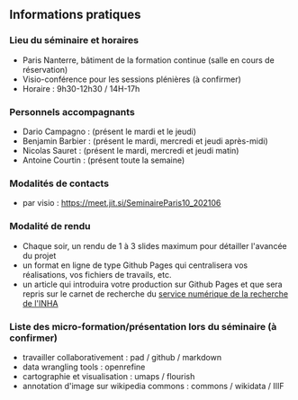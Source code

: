 ## Informations pratiques

### Lieu du séminaire et horaires

* Paris Nanterre, bâtiment de la formation continue (salle en cours de réservation)
* Visio-conférence pour les sessions plénières (à confirmer)
* Horaire : 9h30-12h30 / 14H-17h

### Personnels accompagnants

* Dario Campagno : (présent le mardi et le jeudi)
* Benjamin Barbier : (présent le mardi, mercredi et jeudi après-midi)
* Nicolas Sauret : (présent le mardi, mercredi et jeudi matin)
* Antoine Courtin : (présent toute la semaine)

### Modalités de contacts

* par visio : https://meet.jit.si/SeminaireParis10_202106

### Modalité de rendu 

* Chaque soir, un rendu de 1 à 3 slides maximum pour détailler l'avancée du projet
* un format en ligne de type Github Pages qui centralisera vos réalisations, vos fichiers de travails, etc.
* un article qui introduira votre production sur Github Pages et que sera repris sur le carnet de recherche du [service numérique de la recherche de l'INHA](http://numrha.hypotheses.org/) 

### Liste des micro-formation/présentation lors du séminaire (à confirmer)

* travailler collaborativement : pad / github / markdown
* data wrangling tools : openrefine 
* cartographie et visualisation : umaps / flourish 
* annotation d'image sur wikipedia commons : commons / wikidata / IIIF
